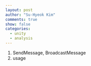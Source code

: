 ```yaml
---
layout: post
author: "Su-Hyeok Kim"
comments: true
show: false
categories:
  - unity
  - analysis
---
```


1. SendMessage, BroadcastMessage
2. usage
